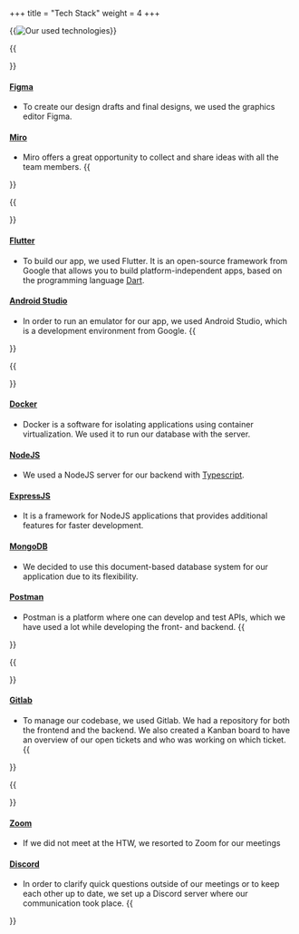 +++
title = "Tech Stack"
weight = 4
+++


{{<image src="logos.png" alt="Our used technologies">}}



{{<section title="Concept & Design">}}
#### [Figma](https://figma.com)
- To create our design drafts and final designs, we used the graphics editor Figma.

#### [Miro](https://miro.com/)
- Miro offers a great opportunity to collect and share ideas with all the team members.
{{</section>}}



{{<section title="Frontend">}}
#### [Flutter](https://flutter.dev)
- To build our app, we used Flutter. It is an open-source framework from Google that allows you to build platform-independent apps, based on the programming language [Dart](https://dart.dev).

#### [Android Studio](https://developer.android.com/studio)
- In order to run an emulator for our app, we used Android Studio, which is a development environment from Google.
{{</section>}}


{{<section title="Backend">}}
#### [Docker](https://www.docker.com)
- Docker is a software for isolating applications using container virtualization. We used it to run our database with the server.

#### [NodeJS](https://nodejs.dev)
- We used a NodeJS server for our backend with [Typescript](https://www.typescriptlang.org). 

#### [ExpressJS](https://expressjs.com)
- It is a framework for NodeJS applications that provides additional features for faster development.

#### [MongoDB](https://www.mongodb.com)
- We decided to use this document-based database system for our application due to its flexibility. 

#### [Postman](http://postman.com)
- Postman is a platform where one can develop and test APIs, which we have used a lot while developing the front- and backend.
{{</section>}}


{{<section title="Deployment">}}
#### [Gitlab](https://about.gitlab.com)
- To manage our codebase, we used Gitlab. We had a repository for both the frontend and the backend. We also created a Kanban board to have an overview of our open tickets and who was working on which ticket. 
{{</section>}}


{{<section title="Communication">}}
#### [Zoom](https://zoom.us)
- If we did not meet at the HTW, we resorted to Zoom for our meetings

#### [Discord](https://discord.com)
- In order to clarify quick questions outside of our meetings or to keep each other up to date, we set up a Discord server where our communication took place.
{{</section>}}